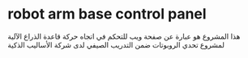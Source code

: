 # robot arm base control panel 
 هذا المشروع هو عبارة عن صفحة ويب للتحكم في اتجاه حركة قاعدة الذراع الآلية لمشروع تحدي الروبوتات ضمن التدريب الصيفي لدى شركة الأساليب الذكية
